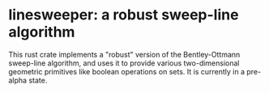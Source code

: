 # linesweeper: a robust sweep-line algorithm

This rust crate implements a "robust" version of the Bentley-Ottmann sweep-line
algorithm, and uses it to provide various two-dimensional geometric primitives
like boolean operations on sets.
It is currently in a pre-alpha state.
